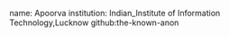 name: Apoorva
institution: Indian_Institute of Information Technology,Lucknow
github:the-known-anon
